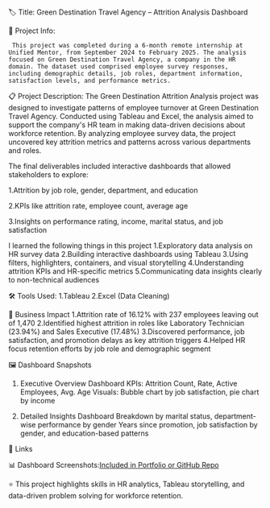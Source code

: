 🏷️ Title: Green Destination Travel Agency – Attrition Analysis Dashboard

📌 Project Info: 

     This project was completed during a 6-month remote internship at Unified Mentor, from September 2024 to February 2025. The analysis focused on Green Destination Travel Agency, a company in the HR domain. The dataset used comprised employee survey responses, including demographic details, job roles, department information, satisfaction levels, and performance metrics.

📋 Project Description: 
     The Green Destination Attrition Analysis project was designed to investigate patterns of employee turnover at Green Destination Travel Agency. Conducted using Tableau and Excel, the analysis aimed to support the company's HR team in making data-driven decisions about workforce retention. By analyzing employee survey data, the project uncovered key attrition metrics and patterns across various departments and roles.
     
The final deliverables included interactive dashboards that allowed stakeholders to explore:

1.Attrition by job role, gender, department, and education

2.KPIs like attrition rate, employee count, average age

3.Insights on performance rating, income, marital status, and job satisfaction

I learned the following things in this project
1.Exploratory data analysis on HR survey data
2.Building interactive dashboards using Tableau
3.Using filters, highlighters, containers, and visual storytelling
4.Understanding attrition KPIs and HR-specific metrics
5.Communicating data insights clearly to non-technical audiences

🛠️ Tools Used:
1.Tableau
2.Excel (Data Cleaning)

💼 Business Impact
1.Attrition rate of 16.12% with 237 employees leaving out of 1,470
2.Identified highest attrition in roles like Laboratory Technician (23.94%) and Sales Executive (17.48%)
3.Discovered performance, job satisfaction, and promotion delays as key attrition triggers
4.Helped HR focus retention efforts by job role and demographic segment

🖼️ Dashboard Snapshots

1. Executive Overview Dashboard
KPIs: Attrition Count, Rate, Active Employees, Avg. Age
Visuals: Bubble chart by job satisfaction, pie chart by income

2. Detailed Insights Dashboard
Breakdown by marital status, department-wise performance by gender
Years since promotion, job satisfaction by gender, and education-based patterns

🔗 Links

📊 Dashboard Screenshots:[Included in Portfolio or GitHub Repo](https://drive.google.com/file/d/1PLAMHcR7a2uK-_tDiQyZpdBHDMErNtbH/view?usp=drive_link)




⭐ This project highlights skills in HR analytics, Tableau storytelling, and data-driven problem solving for workforce retention.

